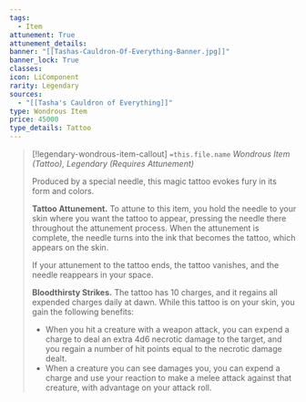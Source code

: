 ```yaml
---
tags:
  - Item
attunement: True
attunement_details: 
banner: "[[Tashas-Cauldron-Of-Everything-Banner.jpg]]"
banner_lock: True
classes:
icon: LiComponent
rarity: Legendary
sources:
  - "[[Tasha's Cauldron of Everything]]"
type: Wondrous Item
price: 45000
type_details: Tattoo
---
```

>[!legendary-wondrous-item-callout] `=this.file.name`
>*Wondrous Item (Tattoo), Legendary (Requires Attunement)*
>
>Produced by a special needle, this magic tattoo evokes fury in its form and colors.
>
>**Tattoo Attunement.** To attune to this item, you hold the needle to your skin where you want the tattoo to appear, pressing the needle there throughout the attunement process. When the attunement is complete, the needle turns into the ink that becomes the tattoo, which appears on the skin.
>
>If your attunement to the tattoo ends, the tattoo vanishes, and the needle reappears in your space.
>
>**Bloodthirsty Strikes.** The tattoo has 10 charges, and it regains all expended charges daily at dawn. While this tattoo is on your skin, you gain the following benefits:
>
>* When you hit a creature with a weapon attack, you can expend a charge to deal an extra 4d6 necrotic damage to the target, and you regain a number of hit points equal to the necrotic damage dealt.
>* When a creature you can see damages you, you can expend a charge and use your reaction to make a melee attack against that creature, with advantage on your attack roll.
>
>
